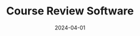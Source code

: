 ---
layout: project
title: Course Review Software
date: 2024-04-01
description: >-
    A course review application designed using JavaFX and SQLite. Created for CS3140: Software Development Essentials. 

github-link: https://github.com/cs-3140-fa23/hw6-hw6-sem9bd-ydt5vy-tl3uk/
---